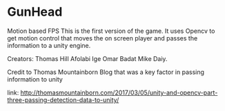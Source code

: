 # GunHead
<name is a work in progress>
Motion based FPS
This is the first version of the game.
It uses Opencv to get motion control that moves the on screen player and passes the information to a unity engine. 

Creators: 
Thomas Hill
Afolabi Ige
Omar Badat
Mike Daiy.

Credit to Thomas Mountainborn Blog that was a key factor in passing information to unity

link: http://thomasmountainborn.com/2017/03/05/unity-and-opencv-part-three-passing-detection-data-to-unity/
